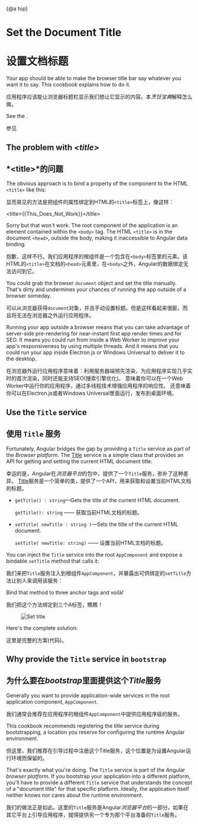 {@a top}

# Set the Document Title

# 设置文档标题

Your app should be able to make the browser title bar say whatever you want it to say.
This cookbook explains how to do it.

应用程序应该能让浏览器标题栏显示我们想让它显示的内容。本*烹饪宝典*解释怎么做。

See the <live-example name="set-document-title"></live-example>.

参见<live-example name="set-document-title"></live-example>

## The problem with *&lt;title&gt;*

## *&lt;title&gt;*的问题

The obvious approach is to bind a property of the component to the HTML `<title>` like this:

显而易见的方法是把组件的属性绑定到HTML的`<title>`标签上，像这样：

<code-example format=''>

  &lt;title&gt;{{This_Does_Not_Work}}&lt;/title&gt;

</code-example>

Sorry but that won't work.
The root component of the application is an element contained within the `<body>` tag.
The HTML `<title>` is in the document `<head>`, outside the body, making it inaccessible to Angular data binding.

抱歉，这样不行。我们应用程序的根组件是一个包含在`<body>`标签里的元素。该HTML的`<title>`在文档的`<head>`元素里，在`<body>`之外，Angular的数据绑定无法访问到它。

You could grab the browser `document` object and set the title manually.
That's dirty and undermines your chances of running the app outside of a browser someday.

可以从浏览器获得`document`对象，并且手动设置标题。但是这样看起来很脏，而且将无法在浏览器之外运行应用程序。

<div class="l-sub-section">

  Running your app outside a browser means that you can take advantage of server-side
  pre-rendering for near-instant first app render times and for SEO.  It means you could run from
  inside a Web Worker to improve your app's responsiveness by using multiple threads.  And it
  means that you could run your app inside Electron.js or Windows Universal to deliver it to the desktop.

  在浏览器外运行应用程序意味着：利用服务器端预先渲染，为应用程序实现几乎实时的首次渲染，同时还能支持SEO(搜索引擎优化)。
意味着你可以在一个Web Worker中运行你的应用程序，通过多线程技术增强应用程序的响应性。
还意味着你可以在Electron.js或者Windows Universal里面运行，发布到桌面环境。

</div>

## Use the `Title` service

## 使用 `Title` 服务

Fortunately, Angular bridges the gap by providing a `Title` service as part of the *Browser platform*.
The [Title](api/platform-browser/Title) service is a simple class that provides an API
for getting and setting the current HTML document title:

幸运的是，Angular在*浏览器平台*的包中，提供了一个`Title`服务，弥补了这种差异。
[Title](api/platform-browser/Title)服务是一个简单的类，提供了一个API，用来获取和设置当前HTML文档的标题。

* `getTitle() : string`&mdash;Gets the title of the current HTML document.

   `getTitle(): string` —— 获取当前HTML文档的标题。

* `setTitle( newTitle : string )`&mdash;Sets the title of the current HTML document.

   `setTitle( newTitle: string)` —— 设置当前HTML文档的标题。

You can inject the `Title` service into the root `AppComponent` and expose a bindable `setTitle` method that calls it:

我们来把`Title`服务注入到根组件`AppComponent`，并暴露出可供绑定的`setTitle`方法让别人来调用该服务：

<code-example path="set-document-title/src/app/app.component.ts" region="class" title="src/app/app.component.ts (class)" linenums="false"></code-example>

Bind that method to three anchor tags and voilà!

我们把这个方法绑定到三个A标签，瞧瞧！

<figure>
  <img src="generated/images/guide/set-document-title/set-title-anim.gif" alt="Set title">
</figure>

Here's the complete solution:

这里是完整的方案(代码)。

<code-tabs>

  <code-pane title="src/main.ts" path="set-document-title/src/main.ts"></code-pane>
  <code-pane title="src/app/app.module.ts" path="set-document-title/src/app/app.module.ts"></code-pane>
  <code-pane title="src/app/app.component.ts" path="set-document-title/src/app/app.component.ts"></code-pane>

</code-tabs>

## Why provide the `Title` service in `bootstrap`

## 为什么要在*bootstrap*里面提供这个*Title*服务

Generally you want to provide application-wide services in the root application component, `AppComponent`.

我们通常会推荐在应用程序的根组件`AppComponent`中提供应用程序级的服务。

This cookbook recommends registering the title service during bootstrapping,
a location you reserve for configuring the runtime Angular environment.

但这里，我们推荐在引导过程中注册这个Title服务，这个位置是为设置Angular运行环境而保留的。

That's exactly what you're doing.
The `Title` service is part of the Angular *browser platform*.
If you bootstrap your application into a different platform,
you'll have to provide a different `Title` service that understands
the concept of a "document title" for that specific platform.
Ideally, the application itself neither knows nor cares about the runtime environment.


我们的做法正是如此。这里的`Title`服务是Angular*浏览器平台*的一部分。如果在其它平台上引导应用程序，就得提供另一个专为那个平台准备的`Title`服务。
